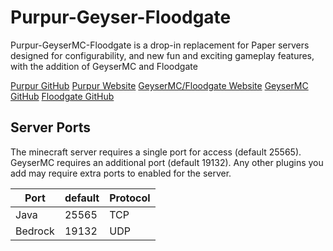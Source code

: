# Purpur-Geyser-Floodgate

Purpur-GeyserMC-Floodgate is a drop-in replacement for Paper servers designed for configurability, and new fun and exciting gameplay features, with the addition of GeyserMC and Floodgate

[Purpur GitHub](https://github.com/PurpurMC/Purpur)
[Purpur Website](https://purpurmc.org/)
[GeyserMC/Floodgate Website](https://geysermc.org/)
[GeyserMC GitHub](https://github.com/GeyserMC/Geyser)
[Floodgate GitHub](https://github.com/GeyserMC/Floodgate/)


## Server Ports

The minecraft server requires a single port for access (default 25565). GeyserMC requires an additional port (default 19132). Any other plugins you add may require extra ports to enabled for the server.

| Port     | default | Protocol |
|----------|---------|----------|
| Java     | 25565   |  TCP     |
| Bedrock  | 19132   |  UDP     |

